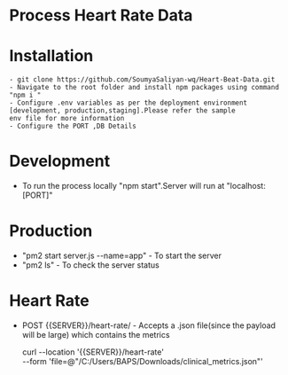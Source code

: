 # Process Heart Rate Data

# Installation
    - git clone https://github.com/SoumyaSaliyan-wq/Heart-Beat-Data.git
    - Navigate to the root folder and install npm packages using command  "npm i "
    - Configure .env variables as per the deployment environment [development, production,staging].Please refer the sample 
    env file for more information
    - Configure the PORT ,DB Details

# Development
- To run the process locally "npm start".Server will run at "localhost:[PORT]"

# Production
- "pm2 start server.js --name=app" - To start the server 
- "pm2 ls" - To check the server status

# Heart Rate 
- POST {{SERVER}}/heart-rate/ - Accepts a .json file(since the payload will be large) which contains the metrics

    curl --location '{{SERVER}}/heart-rate' \
    --form 'file=@"/C:/Users/BAPS/Downloads/clinical_metrics.json"'
 

